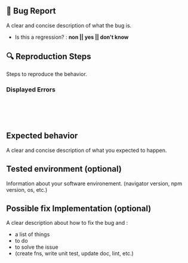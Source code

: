 ## 🐛 Bug Report

A clear and concise description of what the bug is.

- Is this a regression? : **non || yes || don't know**

## 🔍 Reproduction Steps

Steps to reproduce the behavior.

### Displayed Errors

<pre><code>
<!-- If the issue is accompanied by an exception or an error, please share it below: -->
<!-- ✍️-->

</code></pre>

<!-- Or you can also add a screenshot if it is more relevant -->

## Expected behavior

A clear and concise description of what you expected to happen.

## Tested environment (optional)

Information about your software environement.
(navigator version, npm version, os, etc.)

## Possible fix Implementation (optional)

A clear description about how to fix the bug and :

- a list of things
- to do
- to solve the issue
- (create fns, write unit test, update doc, lint, etc.)
